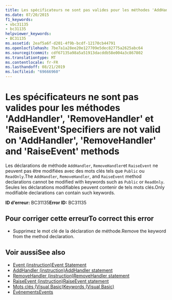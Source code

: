 ```yaml
---
title: Les spécificateurs ne sont pas valides pour les méthodes 'AddHandler', 'RemoveHandler' et 'RaiseEvent'
ms.date: 07/20/2015
f1_keywords:
- vbc31135
- bc31135
helpviewer_keywords:
- BC31135
ms.assetid: 2eaf5a6f-d201-4f9b-bcdf-12170cb44791
ms.openlocfilehash: 7be7a1a28ee20e127709e5dec82775a2625abc64
ms.sourcegitcommit: cdf67135a98a5a51913dacddb58e004a3c867802
ms.translationtype: MT
ms.contentlocale: fr-FR
ms.lasthandoff: 08/21/2019
ms.locfileid: "69666960"
---
```

# <a name="specifiers-are-not-valid-on-addhandler-removehandler-and-raiseevent-methods"></a><span data-ttu-id="1ee5b-102">Les spécificateurs ne sont pas valides pour les méthodes 'AddHandler', 'RemoveHandler' et 'RaiseEvent'</span><span class="sxs-lookup"><span data-stu-id="1ee5b-102">Specifiers are not valid on 'AddHandler', 'RemoveHandler' and 'RaiseEvent' methods</span></span>
<span data-ttu-id="1ee5b-103">Les déclarations de méthode `AddHandler`, `RemoveHandler`et `RaiseEvent` ne peuvent pas être modifiées avec des mots clés tels que `Public` ou `ReadOnly`.</span><span class="sxs-lookup"><span data-stu-id="1ee5b-103">The `AddHandler`, `RemoveHandler`, and `RaiseEvent` method declarations cannot be modified with keywords such as `Public` or `ReadOnly`.</span></span> <span data-ttu-id="1ee5b-104">Seules les déclarations modifiables peuvent contenir de tels mots clés.</span><span class="sxs-lookup"><span data-stu-id="1ee5b-104">Only modifiable declarations can contain such keywords.</span></span>  
  
 <span data-ttu-id="1ee5b-105">**ID d’erreur:** BC31135</span><span class="sxs-lookup"><span data-stu-id="1ee5b-105">**Error ID:** BC31135</span></span>  
  
## <a name="to-correct-this-error"></a><span data-ttu-id="1ee5b-106">Pour corriger cette erreur</span><span class="sxs-lookup"><span data-stu-id="1ee5b-106">To correct this error</span></span>  
  
- <span data-ttu-id="1ee5b-107">Supprimez le mot clé de la déclaration de méthode.</span><span class="sxs-lookup"><span data-stu-id="1ee5b-107">Remove the keyword from the method declaration.</span></span>  
  
## <a name="see-also"></a><span data-ttu-id="1ee5b-108">Voir aussi</span><span class="sxs-lookup"><span data-stu-id="1ee5b-108">See also</span></span>

- [<span data-ttu-id="1ee5b-109">Event (instruction)</span><span class="sxs-lookup"><span data-stu-id="1ee5b-109">Event Statement</span></span>](../../visual-basic/language-reference/statements/event-statement.md)
- [<span data-ttu-id="1ee5b-110">AddHandler (instruction)</span><span class="sxs-lookup"><span data-stu-id="1ee5b-110">AddHandler statement</span></span>](../language-reference/statements/addhandler-statement.md)
- [<span data-ttu-id="1ee5b-111">RemoveHandler (instruction)</span><span class="sxs-lookup"><span data-stu-id="1ee5b-111">RemoveHandler statement</span></span>](../language-reference/statements/removehandler-statement.md)
- [<span data-ttu-id="1ee5b-112">RaiseEvent (instruction)</span><span class="sxs-lookup"><span data-stu-id="1ee5b-112">RaiseEvent statement</span></span>](../language-reference/statements/raiseevent-statement.md)
- [<span data-ttu-id="1ee5b-113">Mots clés (Visual Basic)</span><span class="sxs-lookup"><span data-stu-id="1ee5b-113">Keywords (Visual Basic)</span></span>](../language-reference/keywords/index.md)
- [<span data-ttu-id="1ee5b-114">Événements</span><span class="sxs-lookup"><span data-stu-id="1ee5b-114">Events</span></span>](../../visual-basic/programming-guide/language-features/events/index.md)
